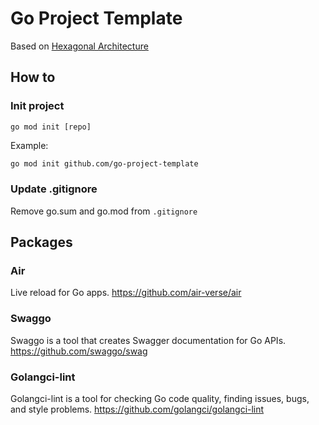 # Go Project Template

Based on [Hexagonal Architecture](https://alistair.cockburn.us/hexagonal-architecture/)

## How to

### Init project
```bashgo install github.com/swaggo/swag/cmd/swag@latest
go mod init [repo]
```
Example:
```bash
go mod init github.com/go-project-template
```

### Update .gitignore

Remove go.sum and go.mod from `.gitignore`

## Packages

### Air

Live reload for Go apps. https://github.com/air-verse/air

### Swaggo

Swaggo is a tool that creates Swagger documentation for Go APIs. https://github.com/swaggo/swag

### Golangci-lint
Golangci-lint is a tool for checking Go code quality, finding issues, bugs, and style problems. https://github.com/golangci/golangci-lint